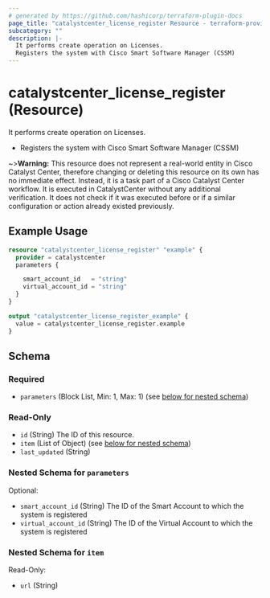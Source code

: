 ```yaml
---
# generated by https://github.com/hashicorp/terraform-plugin-docs
page_title: "catalystcenter_license_register Resource - terraform-provider-catalystcenter"
subcategory: ""
description: |-
  It performs create operation on Licenses.
  Registers the system with Cisco Smart Software Manager (CSSM)
---
```


# catalystcenter_license_register (Resource)

It performs create operation on Licenses.

- Registers the system with Cisco Smart Software Manager (CSSM)

~>**Warning:**
This resource does not represent a real-world entity in Cisco Catalyst Center, therefore changing or deleting this resource on its own has no immediate effect.
Instead, it is a task part of a Cisco Catalyst Center workflow. It is executed in CatalystCenter without any additional verification. It does not check if it was executed before or if a similar configuration or action already existed previously.

## Example Usage

```terraform
resource "catalystcenter_license_register" "example" {
  provider = catalystcenter
  parameters {

    smart_account_id   = "string"
    virtual_account_id = "string"
  }
}

output "catalystcenter_license_register_example" {
  value = catalystcenter_license_register.example
}
```

<!-- schema generated by tfplugindocs -->
## Schema

### Required

- `parameters` (Block List, Min: 1, Max: 1) (see [below for nested schema](#nestedblock--parameters))

### Read-Only

- `id` (String) The ID of this resource.
- `item` (List of Object) (see [below for nested schema](#nestedatt--item))
- `last_updated` (String)

<a id="nestedblock--parameters"></a>
### Nested Schema for `parameters`

Optional:

- `smart_account_id` (String) The ID of the Smart Account to which the system is registered
- `virtual_account_id` (String) The ID of the Virtual Account to which the system is registered


<a id="nestedatt--item"></a>
### Nested Schema for `item`

Read-Only:

- `url` (String)
